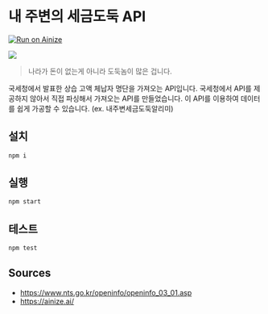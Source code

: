 # 내 주변의 세금도둑 API

[![Run on Ainize](https://ainize.ai/static/images/run_on_ainize_button.svg)](https://endpoint.ainize.ai/hannut91/tax-thiefs-api/thiefs)

![](https://user-images.githubusercontent.com/14071105/70370628-ae223200-190c-11ea-8742-3361047a230d.jpeg)

> 나라가 돈이 없는게 아니라 도둑놈이 많은 겁니다.

국세청에서 발표한 상습 고액 체납자 명단을 가져오는 API입니다. 국세청에서 API를 제공하지 않아서 직접 파싱해서 가져오는 API를 만들었습니다. 이 API를 이용하여 데이터를 쉽게 가공할 수 있습니다. (ex. 내주변세금도둑알리미)

## 설치

```bash
npm i
```

## 실행

```bash
npm start
```

## 테스트

```bash
npm test
```

## Sources

* https://www.nts.go.kr/openinfo/openinfo_03_01.asp
* https://ainize.ai/
